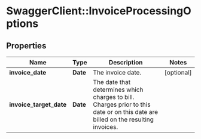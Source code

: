 # SwaggerClient::InvoiceProcessingOptions

## Properties
Name | Type | Description | Notes
------------ | ------------- | ------------- | -------------
**invoice_date** | **Date** |  The invoice date. | [optional] 
**invoice_target_date** | **Date** |  The date that determines which charges to bill. Charges prior to this date or on this date are billed on the resulting invoices.  | 



